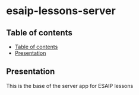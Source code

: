 <!--
SPDX-FileCopyrightText: 2025 Benoît Rolandeau <benoit.rolandeau@allcircuits.com>

SPDX-License-Identifier: MIT
-->

# esaip-lessons-server <!-- omit from toc -->

## Table of contents

- [Table of contents](#table-of-contents)
- [Presentation](#presentation)

## Presentation

This is the base of the server app for ESAIP lessons
